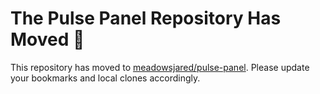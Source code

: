 # The Pulse Panel Repository Has Moved 🚀
This repository has moved to [meadowsjared/pulse-panel](https://github.com/meadowsjared/pulse-panel).
Please update your bookmarks and local clones accordingly.
